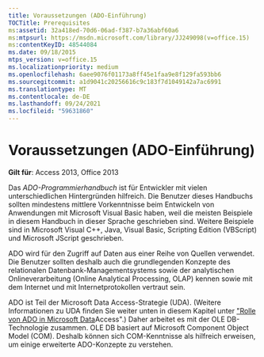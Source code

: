```yaml
---
title: Voraussetzungen (ADO-Einführung)
TOCTitle: Prerequisites
ms:assetid: 32a418ed-70d6-06ad-f387-b7a36abf60a6
ms:mtpsurl: https://msdn.microsoft.com/library/JJ249098(v=office.15)
ms:contentKeyID: 48544084
ms.date: 09/18/2015
mtps_version: v=office.15
ms.localizationpriority: medium
ms.openlocfilehash: 6aee9076f01173a8ff45e1faa9e8f129fa593bb6
ms.sourcegitcommit: a1d9041c20256616c9c183f7d1049142a7ac6991
ms.translationtype: MT
ms.contentlocale: de-DE
ms.lasthandoff: 09/24/2021
ms.locfileid: "59631860"
---
```

# <a name="prerequisites-ado-introduction"></a>Voraussetzungen (ADO-Einführung)

**Gilt für**: Access 2013, Office 2013

Das *ADO-Programmierhandbuch* ist für Entwickler mit vielen unterschiedlichen Hintergründen hilfreich. Die Benutzer dieses Handbuchs sollten mindestens mittlere Vorkenntnisse beim Entwickeln von Anwendungen mit Microsoft Visual Basic haben, weil die meisten Beispiele in diesem Handbuch in dieser Sprache geschrieben sind. Weitere Beispiele sind in Microsoft Visual C++, Java, Visual Basic, Scripting Edition (VBScript) und Microsoft JScript geschrieben.

ADO wird für den Zugriff auf Daten aus einer Reihe von Quellen verwendet. Die Benutzer sollten deshalb auch die grundlegenden Konzepte des relationalen Datenbank-Managementsystems sowie der analytischen Onlineverarbeitung (Online Analytical Processing, OLAP) kennen sowie mit dem Internet und mit Internetprotokollen vertraut sein.

ADO ist Teil der Microsoft Data Access-Strategie (UDA). (Weitere Informationen zu UDA finden Sie weiter unten in diesem Kapitel unter ["Rolle von ADO in Microsoft Data](the-role-of-ado-in-microsoft-data-access.md)Access".) Daher arbeitet es mit der OLE DB-Technologie zusammen. OLE DB basiert auf Microsoft Component Object Model (COM). Deshalb können sich COM-Kenntnisse als hilfreich erweisen, um einige erweiterte ADO-Konzepte zu verstehen.

